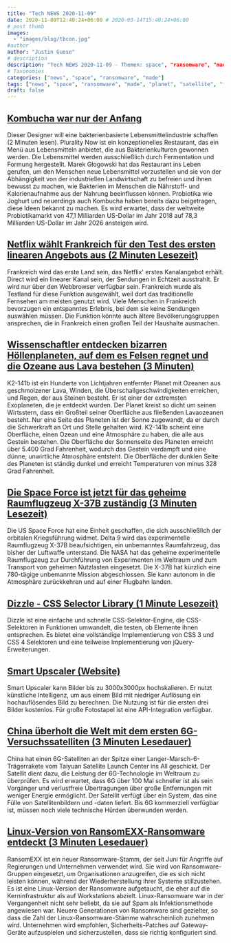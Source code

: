 ```yaml
---
title: "Tech NEWS 2020-11-09"
date: 2020-11-09T12:40:24+06:00 # 2020-03-14T15:40:24+06:00
# post thumb
images:
  - "images/blog/tbcon.jpg"
#author
author: "Justin Guese"
# description
description: "Tech NEWS 2020-11-09 - Themen: space", "ransomware", "made"
# Taxonomies
categories: ["news", "space", "ransomware", "made"]
tags: ["news", "space", "ransomware", "made", "planet", "satellite", "first"]
draft: false
---
```


## [Kombucha war nur der Anfang](https://www.fastcompany.com/90572503/kombucha-was-just-the-beginning-this-designer-want-to-create-a-bacteria-based-food-industry/1/01000175acb336ab-40444805-91d6-4141-b389-a16f50255f46-000000/1PML-30v5UNCa2Pu2-XphchWuqBUuvNTUaZbbjYkNPY=166)

 Dieser Designer will eine bakterienbasierte Lebensmittelindustrie schaffen (2 Minuten lesen). Plurality Now ist ein konzeptionelles Restaurant, das ein Menü aus Lebensmitteln anbietet, die aus Bakterienkulturen gewonnen werden. Die Lebensmittel werden ausschließlich durch Fermentation und Formung hergestellt. Marek Głogowski hat das Restaurant ins Leben gerufen, um den Menschen neue Lebensmittel vorzustellen und sie von der Abhängigkeit von der industriellen Landwirtschaft zu befreien und ihnen bewusst zu machen, wie Bakterien im Menschen die Nährstoff- und Kalorienaufnahme aus der Nahrung beeinflussen können. Probiotika wie Joghurt und neuerdings auch Kombucha haben bereits dazu beigetragen, diese Ideen bekannt zu machen. Es wird erwartet, dass der weltweite Probiotikamarkt von 47,1 Milliarden US-Dollar im Jahr 2018 auf 78,3 Milliarden US-Dollar im Jahr 2026 ansteigen wird.

## [Netflix wählt Frankreich für den Test des ersten linearen Angebots aus (2 Minuten Lesezeit)](https://variety.com/2020/film/global/netflix-linear-channel-test-1234824339//1/01000175acb336ab-40444805-91d6-4141-b389-a16f50255f46-000000/htoOx4bJMLlzUlS3t0myPP2WVCjia4JFFU8OXXTiW04=166)

 Frankreich wird das erste Land sein, das Netflix' erstes Kanalangebot erhält. Direct wird ein linearer Kanal sein, der Sendungen in Echtzeit ausstrahlt. Er wird nur über den Webbrowser verfügbar sein. Frankreich wurde als Testland für diese Funktion ausgewählt, weil dort das traditionelle Fernsehen am meisten genutzt wird. Viele Menschen in Frankreich bevorzugen ein entspanntes Erlebnis, bei dem sie keine Sendungen auswählen müssen. Die Funktion könnte auch ältere Bevölkerungsgruppen ansprechen, die in Frankreich einen großen Teil der Haushalte ausmachen.

## [Wissenschaftler entdecken bizarren Höllenplaneten, auf dem es Felsen regnet und die Ozeane aus Lava bestehen (3 Minuten)](https://www.cbsnews.com/news/astronomers-discover-hell-planet-k2-141b-rock-rain-lava-oceans//1/01000175acb336ab-40444805-91d6-4141-b389-a16f50255f46-000000/7sh55ynJanzU9lrovrQiELA9UkHIA9PxpAM_vht0UM4=166)

 K2-141b ist ein Hunderte von Lichtjahren entfernter Planet mit Ozeanen aus geschmolzener Lava, Winden, die Überschallgeschwindigkeiten erreichen, und Regen, der aus Steinen besteht. Er ist einer der extremsten Exoplaneten, die je entdeckt wurden. Der Planet kreist so dicht um seinen Wirtsstern, dass ein Großteil seiner Oberfläche aus fließenden Lavaozeanen besteht. Nur eine Seite des Planeten ist der Sonne zugewandt, da er durch die Schwerkraft an Ort und Stelle gehalten wird. K2-141b scheint eine Oberfläche, einen Ozean und eine Atmosphäre zu haben, die alle aus Gestein bestehen. Die Oberfläche der Sonnenseite des Planeten erreicht über 5.400 Grad Fahrenheit, wodurch das Gestein verdampft und eine dünne, unwirtliche Atmosphäre entsteht. Die Oberfläche der dunklen Seite des Planeten ist ständig dunkel und erreicht Temperaturen von minus 328 Grad Fahrenheit.

## [Die Space Force ist jetzt für das geheime Raumflugzeug X-37B zuständig (3 Minuten Lesezeit)](https://www.military.com/daily-news/2020/11/05/space-force-now-charge-of-secret-x-37b-space-plane.html/1/01000175acb336ab-40444805-91d6-4141-b389-a16f50255f46-000000/ZFHHwKfO2p5m9UGOOn5ca02eVxj816FwEBh-zU9XJzc=166)

 Die US Space Force hat eine Einheit geschaffen, die sich ausschließlich der orbitalen Kriegsführung widmet. Delta 9 wird das experimentelle Raumflugzeug X-37B beaufsichtigen, ein unbemanntes Raumfahrzeug, das bisher der Luftwaffe unterstand. Die NASA hat das geheime experimentelle Raumflugzeug zur Durchführung von Experimenten im Weltraum und zum Transport von geheimen Nutzlasten eingesetzt. Die X-37B hat kürzlich eine 780-tägige unbemannte Mission abgeschlossen. Sie kann autonom in die Atmosphäre zurückkehren und auf einer Flugbahn landen.

## [Dizzle - CSS Selector Library (1 Minute Lesezeit)](https://blog.svarun.dev/dizzle-css-selector-library/1/01000175acb336ab-40444805-91d6-4141-b389-a16f50255f46-000000/ddhY9poSw5jjMYSXApalt7XcyLT3XdpzMq06A1EkRJM=166)

 Dizzle ist eine einfache und schnelle CSS-Selektor-Engine, die CSS-Selektoren in Funktionen umwandelt, die testen, ob Elemente ihnen entsprechen. Es bietet eine vollständige Implementierung von CSS 3 und CSS 4 Selektoren und eine teilweise Implementierung von jQuery-Erweiterungen.

## [Smart Upscaler (Website)](https://icons8.com/upscaler//1/01000175acb336ab-40444805-91d6-4141-b389-a16f50255f46-000000/umEiItYEds3a5JGA0UH4OdM87cppa5fYRcY5bvsqY4U=166)

 Smart Upscaler kann Bilder bis zu 3000x3000px hochskalieren. Er nutzt künstliche Intelligenz, um aus einem Bild mit niedriger Auflösung ein hochauflösendes Bild zu berechnen. Die Nutzung ist für die ersten drei Bilder kostenlos. Für große Fotostapel ist eine API-Integration verfügbar.

## [China überholt die Welt mit dem ersten 6G-Versuchssatelliten (3 Minuten Lesedauer)](https://asiatimes.com/2020/11/china-leapfrogs-world-with-first-6g-experimental-satellite//1/01000175acb336ab-40444805-91d6-4141-b389-a16f50255f46-000000/lp3RS2g9_pET53tJt_sOk7D4CDn_Hq3KBlQMG0NlWvk=166)

 China hat einen 6G-Satelliten an der Spitze einer Langer-Marsch-6-Trägerrakete vom Taiyuan Satellite Launch Center ins All geschickt. Der Satellit dient dazu, die Leistung der 6G-Technologie im Weltraum zu überprüfen. Es wird erwartet, dass 6G über 100 Mal schneller ist als sein Vorgänger und verlustfreie Übertragungen über große Entfernungen mit weniger Energie ermöglicht. Der Satellit verfügt über ein System, das eine Fülle von Satellitenbildern und -daten liefert. Bis 6G kommerziell verfügbar ist, müssen noch viele technische Hürden überwunden werden.

## [Linux-Version von RansomEXX-Ransomware entdeckt (3 Minuten Lesedauer)](https://www.zdnet.com/index.php/category/2381/index.php/article/linux-version-of-ransomexx-ransomware-discovered//1/01000175acb336ab-40444805-91d6-4141-b389-a16f50255f46-000000/swAN3oRgmxKO9KOwrmWu-fNylpOHt1MtuyiKKOERdc4=166)

 RansomEXX ist ein neuer Ransomware-Stamm, der seit Juni für Angriffe auf Regierungen und Unternehmen verwendet wird. Sie wird von Ransomware-Gruppen eingesetzt, um Organisationen anzugreifen, die es sich nicht leisten können, während der Wiederherstellung ihrer Systeme stillzustehen. Es ist eine Linux-Version der Ransomware aufgetaucht, die eher auf die Kerninfrastruktur als auf Workstations abzielt. Linux-Ransomware war in der Vergangenheit nicht sehr beliebt, da sie auf Spam als Infektionsmethode angewiesen war. Neuere Generationen von Ransomware sind gezielter, so dass die Zahl der Linux-Ransomware-Stämme wahrscheinlich zunehmen wird. Unternehmen wird empfohlen, Sicherheits-Patches auf Gateway-Geräte aufzuspielen und sicherzustellen, dass sie richtig konfiguriert sind.

